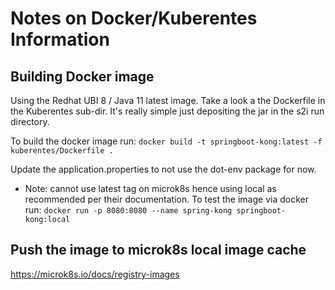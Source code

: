 # Notes on Docker/Kuberentes Information 

## Building Docker image 
Using the Redhat UBI 8 / Java 11 latest image. Take a look a the Dockerfile in the Kuberentes sub-dir. It's really simple just depositing the jar in the s2i run directory. 

To build the docker image run: `docker build -t springboot-kong:latest -f kuberentes/Dockerfile .`

Update the application.properties to not use the dot-env package for now. 

* Note: cannot use latest tag on microk8s hence using local as recommended per their documentation. 
To test the image via docker run: `docker run -p 8080:8080 --name spring-kong springboot-kong:local`

## Push the image to microk8s local image cache
https://microk8s.io/docs/registry-images